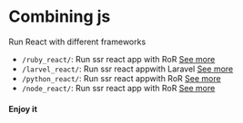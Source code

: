 # Combining js

Run React with different frameworks

* `/ruby_react/`: Run ssr react app with RoR [See more]()
* `/larvel_react/`: Run ssr react appwith Laravel [See more]()
* `/python_react/`: Run ssr react appwith RoR [See more]()
* `/node_react/`: Run ssr react app with RoR [See more]()

#### Enjoy it
